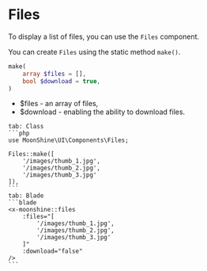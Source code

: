 # Files

To display a list of files, you can use the `Files` component.

You can create `Files` using the static method `make()`.

```php
make(
    array $files = [],
    bool $download = true,
)
```

 - $files - an array of files,
 - $download - enabling the ability to download files.

~~~tabs
tab: Class
```php
use MoonShine\UI\Components\Files;

Files::make([
    '/images/thumb_1.jpg',
    '/images/thumb_2.jpg',
    '/images/thumb_3.jpg'
]),
```
tab: Blade
```blade
<x-moonshine::files
    :files="[
        '/images/thumb_1.jpg',
        '/images/thumb_2.jpg',
        '/images/thumb_3.jpg'
    ]"
    :download="false"
/>
```
~~~
